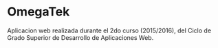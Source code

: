 # OmegaTek

Aplicacion web realizada durante el 2do curso (2015/2016), del Ciclo de Grado Superior de Desarrollo de Aplicaciones Web.
